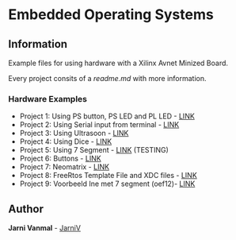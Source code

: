 # Embedded Operating Systems

## Information
Example files for using hardware with a Xilinx Avnet Minized Board.

Every project consits of a _readme.md_ with more information.

### Hardware Examples

* Project 1: Using PS button, PS LED and PL LED - [LINK](https://github.com/JarniV/EOS/tree/master/Project1) 
* Project 2: Using Serial input from terminal - [LINK](https://github.com/JarniV/EOS/tree/master/Project2) 
* Project 3: Using Ultrasoon - [LINK](https://github.com/JarniV/EOS/tree/master/Project3) 
* Project 4: Using Dice - [LINK](https://github.com/JarniV/EOS/tree/master/Project4) 
* Project 5: Using 7 Segment - [LINK](https://github.com/JarniV/EOS/tree/master/Project5) (TESTING)
* Project 6: Buttons - [LINK](https://github.com/JarniV/EOS/tree/master/Project6) 
* Project 7: Neomatrix - [LINK](https://github.com/JarniV/EOS/tree/master/Project7) 
* Project 8: FreeRtos Template File and XDC files - [LINK](https://github.com/JarniV/EOS/tree/master/Project8) 
* Project 9: Voorbeeld Ine met 7 segment (oef12)- [LINK](https://github.com/JarniV/EOS/tree/master/Project9) 

## Author

**Jarni Vanmal** - [JarniV](https://github.com/JarniV)

